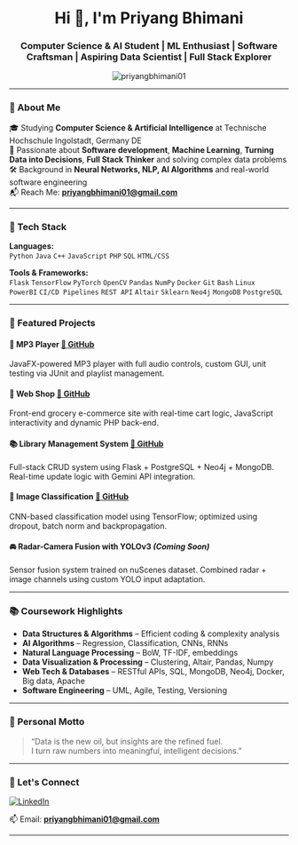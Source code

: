 <h1 align="center">Hi 👋, I'm Priyang Bhimani</h1>
<h3 align="center">Computer Science & AI Student | ML Enthusiast | Software Craftsman | Aspiring Data Scientist | Full Stack Explorer</h3>

<p align="center">
  <img src="https://komarev.com/ghpvc/?username=priyangbhimani01&label=Profile%20views&color=0e75b6&style=flat" alt="priyangbhimani01" />
</p>

---

### 🧠 About Me

🎓 Studying **Computer Science & Artificial Intelligence** at Technische Hochschule Ingolstadt, Germany DE  
🤖 Passionate about **Software development**, **Machine Learning**, **Turning Data into Decisions**, **Full Stack Thinker** and solving complex data problems  
🛠 Background in **Neural Networks, NLP, AI Algorithms** and real-world software engineering  
📬 Reach Me: **priyangbhimani01@gmail.com**  

---

### 💼 Tech Stack

**Languages:**  
`Python` `Java` `C++` `JavaScript` `PHP` `SQL` `HTML/CSS`

**Tools & Frameworks:**  
`Flask` `TensorFlow` `PyTorch` `OpenCV` `Pandas` `NumPy` `Docker` `Git` `Bash` `Linux`  
`PowerBI` `CI/CD Pipelines` `REST API` `Altair` `Sklearn` `Neo4j` `MongoDB` `PostgreSQL`

---

### 🚀 Featured Projects

#### 🎵 MP3 Player [🔗 GitHub](https://github.com/priyangbhimani01/MP3_Player)
JavaFX-powered MP3 player with full audio controls, custom GUI, unit testing via JUnit and playlist management.

#### 🛒 Web Shop [🔗 GitHub](https://github.com/priyangbhimani01/WebShop)
Front-end grocery e-commerce site with real-time cart logic, JavaScript interactivity and dynamic PHP back-end.

#### 📚 Library Management System [🔗 GitHub](https://github.com/priyangbhimani01/SQL_Library_management)
Full-stack CRUD system using Flask + PostgreSQL + Neo4j + MongoDB. Real-time update logic with Gemini API integration.

#### 🧠 Image Classification [🔗 GitHub](https://github.com/priyangbhimani01/Object_Detection_Prediction.git)
CNN-based classification model using TensorFlow; optimized using dropout, batch norm and backpropagation.

#### 🚘 Radar-Camera Fusion with YOLOv3 *(Coming Soon)*  
Sensor fusion system trained on nuScenes dataset. Combined radar + image channels using custom YOLO input adaptation.

---


### 📚 Coursework Highlights

- **Data Structures & Algorithms** – Efficient coding & complexity analysis  
- **AI Algorithms** – Regression, Classification, CNNs, RNNs  
- **Natural Language Processing** – BoW, TF-IDF, embeddings  
- **Data Visualization & Processing** – Clustering, Altair, Pandas, Numpy  
- **Web Tech & Databases** – RESTful APIs, SQL, MongoDB, Neo4j, Docker, Big data, Apache  
- **Software Engineering** – UML, Agile, Testing, Versioning

---

### 💬 Personal Motto

> “Data is the new oil, but insights are the refined fuel.  
> I turn raw numbers into meaningful, intelligent decisions.”

---

### 🔗 Let's Connect

[![LinkedIn](https://upload.wikimedia.org/wikipedia/commons/c/ca/LinkedIn_logo_initials.png)](https://www.linkedin.com/in/priyang-bhimani-2217b0275)

📫 Email: **priyangbhimani01@gmail.com**

---
